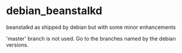 debian_beanstalkd
=================

beanstalkd as shipped by debian but with some minor enhancements

'master' branch is not used. Go to the branches named by the debian versions.
